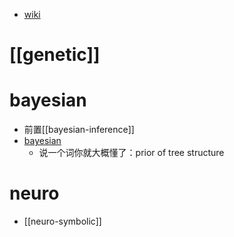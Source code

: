 - [wiki](https://en.wikipedia.org/wiki/Symbolic_regression)
# [[genetic]]
# bayesian
- 前置[[bayesian-inference]]
- [bayesian](https://arxiv.org/pdf/1910.08892.pdf)
  - 说一个词你就大概懂了：prior of tree structure
# neuro
- [[neuro-symbolic]]